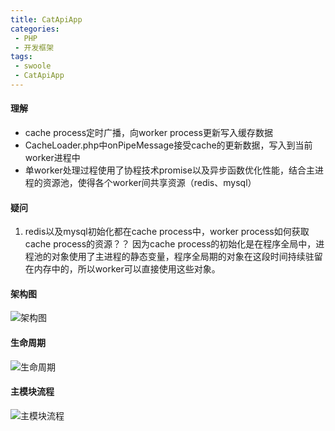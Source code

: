 ```yaml
---
title: CatApiApp
categories:
 - PHP
 - 开发框架
tags:
 - swoole
 - CatApiApp
---
```


#### 理解
- cache process定时广播，向worker process更新写入缓存数据
- CacheLoader.php中onPipeMessage接受cache的更新数据，写入到当前worker进程中
- 单worker处理过程使用了协程技术promise以及异步函数优化性能，结合主进程的资源池，使得各个worker间共享资源（redis、mysql）

#### 疑问
1. redis以及mysql初始化都在cache process中，worker process如何获取cache process的资源？？
因为cache process的初始化是在程序全局中，进程池的对象使用了主进程的静态变量，程序全局期的对象在这段时间持续驻留在内存中的，所以worker可以直接使用这些对象。

#### 架构图
![架构图](https://zgjian-pic.oss-cn-beijing.aliyuncs.com/markdown/CatApiStructure.png)

#### 生命周期
![生命周期](https://zgjian-pic.oss-cn-beijing.aliyuncs.com/markdown/CatApiLiftCycle.png)

#### 主模块流程
![主模块流程](https://zgjian-pic.oss-cn-beijing.aliyuncs.com/markdown/CatApiMainProcessLiftCycle.png)
